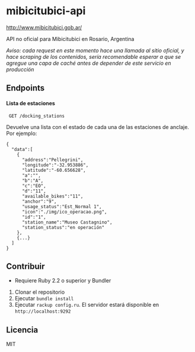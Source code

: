 # mibicitubici-api
http://www.mibicitubici.gob.ar/

API no oficial para Mibicitubici en Rosario, Argentina

*Aviso: cada request en este momento hace una llamada al sitio oficial, y hace scraping de los contenidos, sería recomendable esperar a que se agregue una capa de caché antes de depender de este servicio en producción*


## Endpoints

#### Lista de estaciones
` GET /docking_stations`

Devuelve una lista con el estado de cada una de las estaciones de anclaje. Por ejemplo:
```
{
  "data":[
    {
      "address":"Pellegrini",
      "longitude":"-32.953886",
      "latitude":"-60.656628",
      "a":"",
      "b":"A",
      "c":"EO",
      "d":"11",
      "available_bikes":"11",
      "anchor":"9",
      "usage_status":"Est_Normal 1",
      "icon":"./img/ico_operacao.png",
      "id":"1",
      "station_name":"Museo Castagnino",
      "station_status":"en operación"
    },
    {...}
  ]
}
```

## Contribuir
- Requiere Ruby 2.2 o superior y Bundler

1. Clonar el repositorio
2. Ejecutar `bundle install`
3. Ejecutar `rackup config.ru`. El servidor estará disponible en `http://localhost:9292`

## Licencia
MIT


